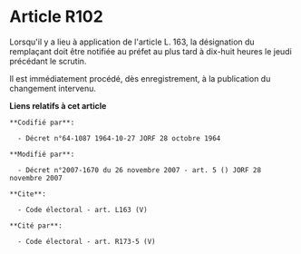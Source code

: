 # Article R102

Lorsqu'il y a lieu à application de l'article L. 163, la désignation du remplaçant doit être notifiée au préfet au plus tard
à dix-huit heures le jeudi précédant le scrutin. 

Il est immédiatement procédé, dès enregistrement, à la publication du changement intervenu.

**Liens relatifs à cet article**

	**Codifié par**:

	  - Décret n°64-1087 1964-10-27 JORF 28 octobre 1964

	**Modifié par**:

	  - Décret n°2007-1670 du 26 novembre 2007 - art. 5 () JORF 28 novembre 2007

	**Cite**:

	  - Code électoral - art. L163 (V)

	**Cité par**:

	  - Code électoral - art. R173-5 (V)

